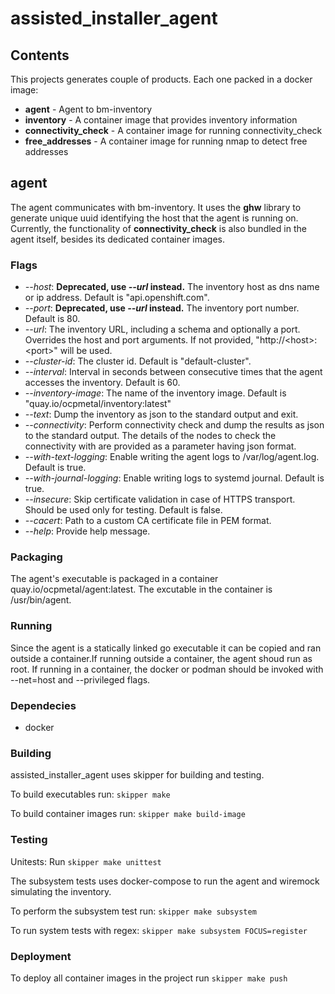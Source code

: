 # assisted_installer_agent
## Contents
This projects generates couple of products.  Each one packed in a docker image:
* **agent** - Agent to bm-inventory
* **inventory** - A container image that provides inventory information
* **connectivity_check** - A container image for running connectivity_check
* **free_addresses** - A container image for running nmap to detect free addresses
## agent
The agent communicates with bm-inventory.  It uses the **ghw** library to generate unique uuid identifying the host 
that the agent is running on.
Currently, the functionality of **connectivity_check** is also bundled in the agent itself, besides its dedicated container images.

### Flags

* *--host*:  **Deprecated, use *--url* instead.** The inventory host as dns name or ip address. Default is "api.openshift.com".
* *--port*: **Deprecated, use *--url* instead.** The inventory port number. Default is 80.
* *--url*: The inventory URL, including a schema and optionally a port. Overrides the host and port arguments. If not provided, "http://\<host\>:\<port\>" will be used.
* *--cluster-id*: The cluster id.  Default is "default-cluster".
* *--interval*: Interval in seconds between consecutive times that the agent accesses the inventory.  Default is 60.
* *--inventory-image*: The name of the inventory image.  Default is "quay.io/ocpmetal/inventory:latest"
* *--text*: Dump the inventory as json to the standard output and exit.
* *--connectivity*: Perform connectivity check and dump the results as json to the standard output.  The details of the nodes to check the connectivity with are provided as a parameter having json format.
* *--with-text-logging*: Enable writing the agent logs to /var/log/agent.log. Default is true.
* *--with-journal-logging*: Enable writing logs to systemd journal. Default is true.
* *--insecure*: Skip certificate validation in case of HTTPS transport. Should be used only for testing. Default is false.
* *--cacert*: Path to a custom CA certificate file in PEM format.
* *--help*: Provide help message.

### Packaging
The agent's executable is packaged in a container quay.io/ocpmetal/agent:latest.  The excutable in the container is /usr/bin/agent.

### Running
Since the agent is a statically linked go executable it can be copied and ran outside a container.If running outside a container, 
the agent shoud run as root.  If running in a container, the docker or podman should be invoked with --net=host and --privileged flags.

### Dependecies
* docker

### Building
assisted_installer_agent uses skipper for building and testing.

To build executables run: `skipper make`

To build container images run: `skipper make build-image`

### Testing
Unitests: Run `skipper make unittest`

The subsystem tests uses docker-compose to run the agent and wiremock simulating the inventory.

To perform the subsystem test run: `skipper make subsystem`

To run system tests with regex: `skipper make subsystem FOCUS=register`

### Deployment
To deploy all  container images in the project run `skipper make push`

 